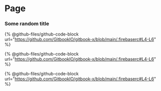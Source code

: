 # Page

### Some random title

\{% @github-files/github-code-block url="https://github.com/GitbookIO/gitbook-x/blob/main/.firebaserc#L4-L6" %\}





{% @github-files/github-code-block url="https://github.com/GitbookIO/gitbook-x/blob/main/.firebaserc#L4-L6" %}



{% @github-files/github-code-block url="https://github.com/GitbookIO/gitbook-x/blob/main/.firebaserc#L4-L6" %}
